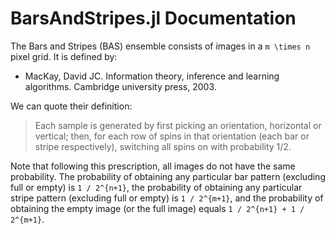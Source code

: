 # BarsAndStripes.jl Documentation

The Bars and Stripes (BAS) ensemble consists of images in a ``m \times n`` pixel grid.
It is defined by:

* MacKay, David JC. Information theory, inference and learning algorithms. Cambridge university press, 2003.

We can quote their definition:

> Each sample is generated by first picking an orientation, horizontal or vertical; then, for each row of spins in that orientation (each bar or stripe respectively), switching all spins on with probability 1/2.

Note that following this prescription, all images do not have the same probability.
The probability of obtaining any particular bar pattern (excluding full or empty) is ``1 / 2^{n+1}``,
the probability of obtaining any particular stripe pattern (excluding full or empty) is ``1 / 2^{m+1}``,
and the probability of obtaining the empty image (or the full image) equals ``1 / 2^{n+1} + 1 / 2^{m+1}``.